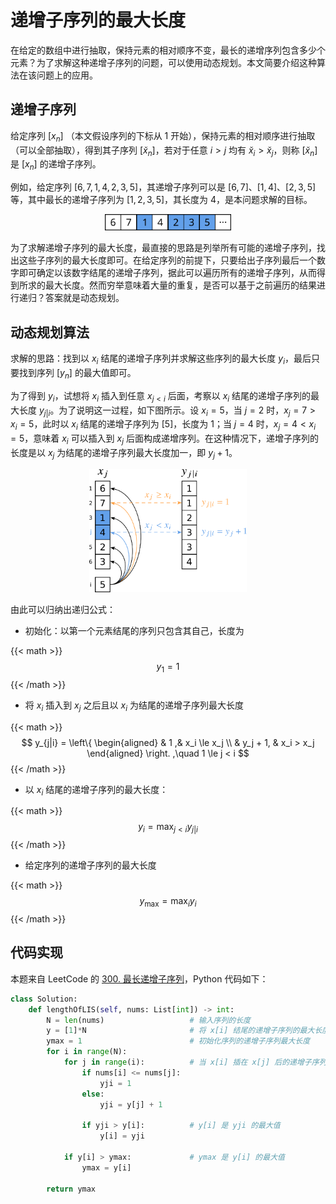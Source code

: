 # 递增子序列的最大长度


在给定的数组中进行抽取，保持元素的相对顺序不变，最长的递增序列包含多少个元素？为了求解这种递增子序列的问题，可以使用动态规划。本文简要介绍这种算法在该问题上的应用。

<!--more-->

## 递增子序列

给定序列 $[x_n]$ （本文假设序列的下标从 $1$ 开始），保持元素的相对顺序进行抽取（可以全部抽取），得到其子序列 $[\breve{x}_n]$，若对于任意 $i>j$ 均有 $\breve{x}_i>\breve{x}_j$，则称 $[\breve{x}_n]$ 是 $[x_n]$ 的递增子序列。

例如，给定序列 $[6,7,1,4,2,3,5]$，其递增子序列可以是 $[6,7]$、$[1,4]$、$[2,3,5]$ 等，其中最长的递增子序列为 $[1,2,3,5]$，其长度为 $4$，是本问题求解的目标。

<div align=center>
    <img src=./subseq.png width=40% />
</div>


为了求解递增子序列的最大长度，最直接的思路是列举所有可能的递增子序列，找出这些子序列的最大长度即可。在给定序列的前提下，只要给出子序列最后一个数字即可确定以该数字结尾的递增子序列，据此可以遍历所有的递增子序列，从而得到所求的最大长度。然而穷举意味着大量的重复，是否可以基于之前遍历的结果进行递归？答案就是动态规划。


## 动态规划算法

求解的思路：找到以 $x_i$ 结尾的递增子序列并求解这些序列的最大长度 $y_i$，最后只要找到序列 $[y_n]$ 的最大值即可。

为了得到 $y_i$，试想将 $x_i$ 插入到任意 $x_{j<i}$ 后面，考察以 $x_i$ 结尾的递增子序列的最大长度 $y_{j|i}$。为了说明这一过程，如下图所示。设 $x_i=5$，当 $j=2$ 时，$x_j = 7 > x_i = 5$，此时以 $x_i$ 结尾的递增子序列为 $[5]$，长度为 $1$；当 $j=4$ 时，$x_j = 4 < x_i = 5$，意味着 $x_i$ 可以插入到 $x_j$ 后面构成递增序列。在这种情况下，递增子序列的长度是以 $x_j$ 为结尾的递增子序列最大长度加一，即 $y_j + 1$。


<div align=center>
    <img src=./showDP.png width=50% />
</div>


由此可以归纳出递归公式：

- 初始化：以第一个元素结尾的序列只包含其自己，长度为

{{< math >}}$$
y_1 = 1
$${{< /math >}}

- 将 $x_i$ 插入到 $x_j$ 之后且以 $x_i$ 为结尾的递增子序列最大长度

{{< math >}}$$
y_{j|i} = 
\left\{
\begin{aligned}
    & 1 ,& x_i \le x_j \\
    & y_j + 1, & x_i > x_j
\end{aligned}
\right. ,\quad 1 \le j < i
$${{< /math >}}


- 以 $x_i$ 结尾的递增子序列的最大长度：

{{< math >}}$$
y_i = \max_{j< i} y_{j|i}
$${{< /math >}}

- 给定序列的递增子序列的最大长度

{{< math >}}$$
y_\mathrm{max} = \max_i y_i
$${{< /math >}}


## 代码实现

本题来自 LeetCode 的 [300. 最长递增子序列](https://leetcode.cn/problems/longest-increasing-subsequence/)，Python 代码如下：

```python
class Solution:
    def lengthOfLIS(self, nums: List[int]) -> int:
        N = len(nums)                   # 输入序列的长度
        y = [1]*N                       # 将 x[i] 结尾的递增子序列的最大长度初始化为 1
        ymax = 1                        # 初始化序列的递增子序列最大长度
        for i in range(N):
            for j in range(i):          # 当 x[i] 插在 x[j] 后的递增子序列最大长度
                if nums[i] <= nums[j]:  
                    yji = 1
                else:
                    yji = y[j] + 1
                
                if yji > y[i]:          # y[i] 是 yji 的最大值
                    y[i] = yji
            
            if y[i] > ymax:             # ymax 是 y[i] 的最大值
                ymax = y[i]

        return ymax
```


